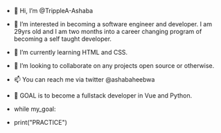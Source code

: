 - 👋 Hi, I’m @TrippleA-Ashaba 
- 👀 I’m interested in becoming a software engineer and developer. I am 29yrs old and I am two months into a career changing program of becoming a self taught developer.
- 🌱 I’m currently learning HTML and CSS.
- 💞️ I’m looking to collaborate on any projects open source or otherwise.
- 📫 You can reach me via twitter @ashabaheebwa
- 🚩 GOAL is to become a fullstack developer in Vue and Python.


- while my_goal:
-   print("PRACTICE")
<!---
TrippleA-Ashaba/TrippleA-Ashaba is a ✨ special ✨ repository because its `README.md` (this file) appears on your GitHub profile.
You can click the Preview link to take a look at your changes.
--->
